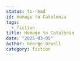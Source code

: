 ```yaml
---
status: to-read
id: Homage to Catalonia
tags:
  - fiction
title: Homage to Catalonia
date: "2025-03-05"
author: George Orwell
category: fiction
---
```

